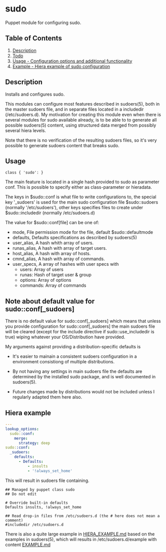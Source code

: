 # sudo

Puppet module for configuring sudo.
## Table of Contents

1. [Description](#description)
1. [Todo](#todo)
1. [Usage - Configuration options and additional functionality](#usage)
1. [Example - Hiera example of sudo configuration](#example)

## Description

Installs and configures sudo.

This modules can configure most features described in sudoers(5), both in the
master sudoers file, and in separate files located in a includedir
(/etc/sudoers.d). My motivation for creating this module even when there is
several modules for sudo available already, is to be able to to generate all
possible sudoers(5) content, using structured data merged from possibly several
hiera levels.

Note that there is no verification of the resulting sudoers files, so it's very
possible to generate sudoers content that breaks sudo.

## Usage

```puppet
class { 'sudo': }
```

The main feature is located in a single hash provided to sudo as parameter
conf. This is possible to specify either as class-parameter or hieradata.

The keys in $sudo::conf is what file to write configurations to, the special
key '_sudoers' is used for the main sudo configuration file $sudo::sudoers
(normally '/etc/sudoers'), other keys specifies files to create under
$sudo::includedir (normally /etc/sudoers.d)

The value for $sudo::conf[file] can be one of:

* mode, File permission mode for the file, default $sudo::defaultmode
* defaults, Defaults specifications as described by sudoers(5)
* user_alias, A hash whith array of users.
* runas_alias, A hash with array of target users.
* host_alias, A hash with array of hosts.
* cmnd_alias, A hash with array of commands.
* user_specs, A array of hashes with user specs with
  - users: Array of users
  - runas: Hash of target user & group
  - options: Array of options
  - commands: Array of commands

## Note about default value for sudo::conf[_sudoers]

There is no default value for sudo::conf[_sudoers] which means that unless you
provide configuration for sudo::conf[_sudoers] the main sudoers file will be
cleared (except for the include directive if sudo::use_includedir is true)
wiping whatever your OS/Distribution have provided.

My arguments against providing a distribution-specific defaults is

* It's easier to mainain a consistent sudoers configuration in a environment
  consistiong of multiple distributions.

* By not having any settings in main sudoers file the defaults are determined
  by the installed sudo package, and is well documented in sudoers(5).

* Future changes made by distributions would not be included unless I regularly
  adapted them here also.

## Hiera example

```yaml
---
lookup_options:
  sudo::conf:
    merge:
      strategy: deep
sudo::conf:
  _sudoers:
    defaults:
      - Defaults:
          - insults
          - '!always_set_home'
```

This will result in sudoers file containing.

```
## Managed by puppet class sudo
## Do not edit

# Override built-in defaults
Defaults insults, !always_set_home

## Read drop-in files from /etc/sudoers.d (the # here does not mean a comment)
#includedir /etc/sudoers.d
```

There is also a quite large example in [HIERA_EXAMPLE.md](https://github.com/chrekh/puppet-sudo/blob/main/HIERA_EXAMPLE.md)
based on the examples in sudoers(5), which will results in
/etc/sudoers.d/example with content [EXAMPLE.md](https://github.com/chrekh/puppet-sudo/blob/main/EXAMPLE.md)
